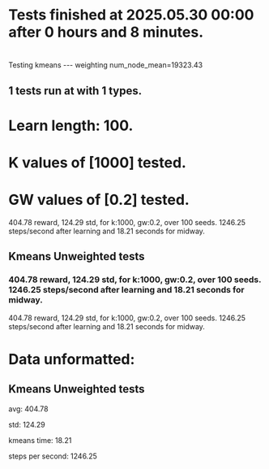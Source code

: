 # Tests finished at 2025.05.30 00:00 after 0 hours and 8 minutes.
# 
Testing kmeans --- weighting
num_node_mean=19323.43

## 1 tests run at with 1 types.
# Learn length: 100.
# K values of [1000] tested.
# GW values of [0.2] tested.

404.78 reward, 124.29 std, for k:1000, gw:0.2, over 100 seeds.  1246.25 steps/second after learning and 18.21 seconds for midway.


## Kmeans Unweighted tests
### 404.78 reward, 124.29 std, for k:1000, gw:0.2, over 100 seeds.  1246.25 steps/second after learning and 18.21 seconds for midway.

404.78 reward, 124.29 std, for k:1000, gw:0.2, over 100 seeds.  1246.25 steps/second after learning and 18.21 seconds for midway.


# Data unformatted:



## Kmeans Unweighted tests
avg:
404.78

std:
124.29

kmeans time:
18.21

steps per second:
1246.25
